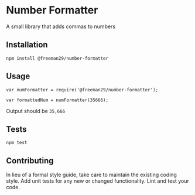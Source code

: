 Number Formatter
=========

A small library that adds commas to numbers

## Installation

  `npm install @freeman29/number-formatter`

## Usage

    var numFormatter = require('@freeman29/number-formatter');

    var formattedNum = numFormatter(35666);
  
  
  Output should be `35,666`


## Tests

  `npm test`

## Contributing

In lieu of a formal style guide, take care to maintain the existing coding style. Add unit tests for any new or changed functionality. Lint and test your code.